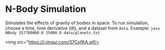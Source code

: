 # N-Body Simulation

Simulates the effects of gravity of bodies in space. 
To run simulation, choose a time, time derivative (dt), and a dataset from ```data```.
Example:
```java NBody 157788000.0 25000.0 data/planets.txt```

<img src="https://i.imgur.com/37CpfKA.gif/>
